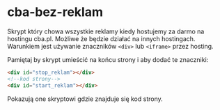 # cba-bez-reklam

Skrypt który chowa wszystkie reklamy kiedy
hostujemy za darmo na hostingu cba.pl.
Możliwe że będzie działać na innych hostingach.
Warunkiem jest używanie znaczników `<div>` lub
`<iframe>` przez hosting.

Pamiętaj by skrypt umieścić na końcu strony
i aby dodać te znaczniki:
```html
<div id="stop_reklam"></div>
<!--kod strony-->
<div id="start_reklam"></div>
```
Pokazują one skryptowi gdzie znajduje
się kod strony.
